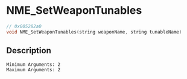# NME_SetWeaponTunables
```c
// 0x005282a0
void NME_SetWeaponTunables(string weaponName, string tunableName)
```
## Description
```
Minimum Arguments: 2
Maximum Arguments: 2
```
